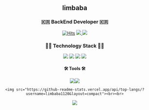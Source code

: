 <div align="center">
  <h2>limbaba</h2> 
  
  <h3> 🇰🇷 BackEnd Developer 🇰🇷 </h3>
  
[![Hits](https://hits.seeyoufarm.com/api/count/incr/badge.svg?url=https%3A%2F%2Fgithub.com%2Flimbaba1120%2Fhit-counter&count_bg=%23191B18&title_bg=%23CF1717&icon=&icon_color=%23E7E7E7&title=hits&edge_flat=false)](https://hits.seeyoufarm.com)
<a href="mailto:kwlim1120ss@gmail.com">
		<img src="https://img.shields.io/badge/Mail-30B980?style=flat&logo=Gmail&logoColor=white" />
</a>
<a href="https://maddening-ferry-5e7.notion.site/LIM-KEONWOO-e418859029b0467c97374f54f464361a?pvs=4">
		<img src="https://img.shields.io/badge/Notion-000000?style=flat&logo=Notion&logoColor=white" />
</a>

  
  <h3>🧑‍💻 Technology Stack 🧑‍💻</h3>
  
<img src="https://img.shields.io/badge/JAVA-000000?style=flat&logo=java&logoColor=Black"/>
<img src="https://img.shields.io/badge/Spring-000000?style=flat&logo=Spring&logoColor=white"/>
<img src="https://img.shields.io/badge/springboot-000000?style=flat&logo=springboot&logoColor=white"/>
<img src="https://img.shields.io/badge/JPA-000000?style=flat&logo=&logoColor=Black"/>

  <h4>🛠️ Tools 🛠️</h4>
  
  <img src="https://img.shields.io/badge/Github-181717?style=flat&logo=github&logoColor=white"/><img   
  src="https://img.shields.io/badge/Intellij-000000?style=flat&logo=Intellij IDEA&logoColor=white"/> 

	<img src="https://github-readme-stats.vercel.app/api/top-langs/?username=limbaba1120&layout=compact"><br><br>
  <img src="https://github-readme-stats.vercel.app/api?username=limbaba1120&show_icons=true">
 
</div>


